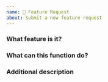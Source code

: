 ```yaml
---
name: 🍰 Feature Request
about: Submit a new feature request
---
```


<!--
Feature Request(https://github.com/Xtao-Labs/PagerMaid-Modify/wiki) or [issue](https://github.com/Xtao-Labs/PagerMaid-Modify/issues) , and provide all the information required by this template.
Otherwise the issue will be closed immediately.
-->

### What feature is it?

### What can this function do?

### Additional description

<!--
generated by github-issue-template.This issue is in English.
-->
